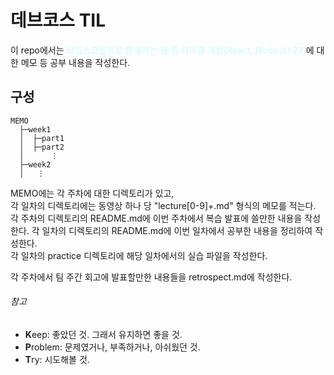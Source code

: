 # 데브코스 TIL
이 repo에서는 <span style="color: rgb(200, 255, 255)">타입스크립트로 함께하는 웹 풀 사이클 개발(React, Node.js) 2기</span>에 대한 메모 등 공부 내용을 작성한다.
## 구성
```
MEMO  
  ├─week1  
  │  ├─part1  
  │  ├─part2
  │      ⋮
  ├─week2
  │   ⋮
```
MEMO에는 각 주차에 대한 디렉토리가 있고,  
각 일차의 디렉토리에는 동영상 하나 당 "lecture[0-9]+.md" 형식의 메모를 적는다.  
각 주차의 디렉토리의 README.md에 이번 주차에서 복습 발표에 쓸만한 내용을 작성한다.
각 일차의 디렉토리의 README.md에 이번 일차에서 공부한 내용을 정리하여 작성한다.  
각 일차의 practice 디렉토리에 해당 일차에서의 실습 파일을 작성한다.

각 주차에서 팀 주간 회고에 발표할만한 내용들을 retrospect.md에 작성한다.
###### 참고
- **K**eep: 좋았던 것. 그래서 유지하면 좋을 것.
- **P**roblem: 문제였거나, 부족하거나, 아쉬웠던 것.
- **T**ry: 시도해볼 것.